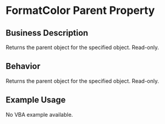 # FormatColor Parent Property

## Business Description
Returns the parent object for the specified object. Read-only.

## Behavior
Returns the parent object for the specified object. Read-only.

## Example Usage
No VBA example available.